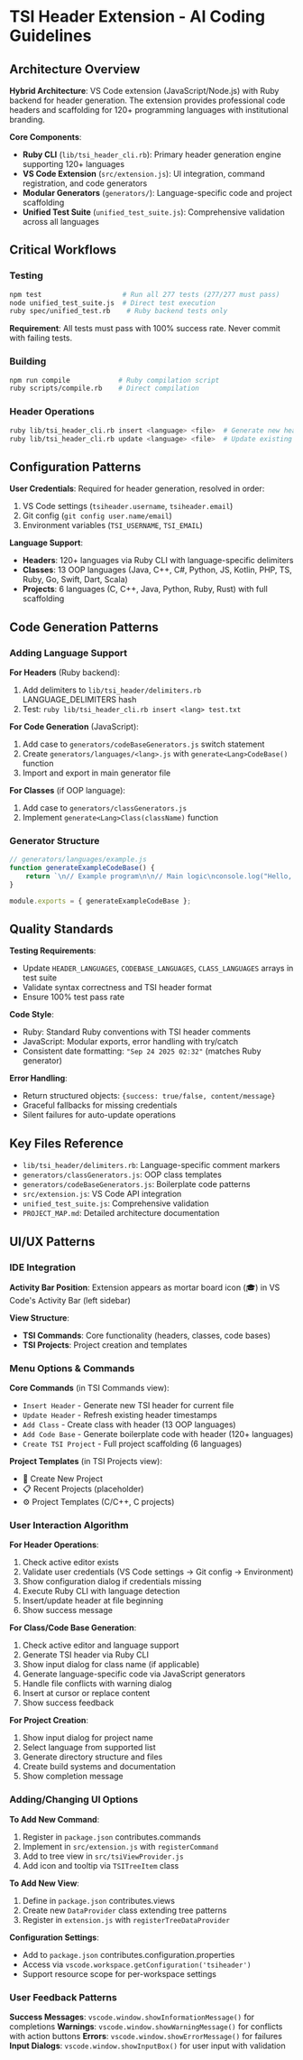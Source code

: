 # TSI Header Extension - AI Coding Guidelines

## Architecture Overview

**Hybrid Architecture**: VS Code extension (JavaScript/Node.js) with Ruby backend for header generation. The extension provides professional code headers and scaffolding for 120+ programming languages with institutional branding.

**Core Components**:
- **Ruby CLI** (`lib/tsi_header_cli.rb`): Primary header generation engine supporting 120+ languages
- **VS Code Extension** (`src/extension.js`): UI integration, command registration, and code generators
- **Modular Generators** (`generators/`): Language-specific code and project scaffolding
- **Unified Test Suite** (`unified_test_suite.js`): Comprehensive validation across all languages

## Critical Workflows

### Testing
```bash
npm test                    # Run all 277 tests (277/277 must pass)
node unified_test_suite.js  # Direct test execution
ruby spec/unified_test.rb    # Ruby backend tests only
```
**Requirement**: All tests must pass with 100% success rate. Never commit with failing tests.

### Building
```bash
npm run compile            # Ruby compilation script
ruby scripts/compile.rb    # Direct compilation
```

### Header Operations
```bash
ruby lib/tsi_header_cli.rb insert <language> <file>  # Generate new header
ruby lib/tsi_header_cli.rb update <language> <file>  # Update existing header
```

## Configuration Patterns

**User Credentials**: Required for header generation, resolved in order:
1. VS Code settings (`tsiheader.username`, `tsiheader.email`)
2. Git config (`git config user.name/email`)
3. Environment variables (`TSI_USERNAME`, `TSI_EMAIL`)

**Language Support**: 
- **Headers**: 120+ languages via Ruby CLI with language-specific delimiters
- **Classes**: 13 OOP languages (Java, C++, C#, Python, JS, Kotlin, PHP, TS, Ruby, Go, Swift, Dart, Scala)
- **Projects**: 6 languages (C, C++, Java, Python, Ruby, Rust) with full scaffolding

## Code Generation Patterns

### Adding Language Support

**For Headers** (Ruby backend):
1. Add delimiters to `lib/tsi_header/delimiters.rb` LANGUAGE_DELIMITERS hash
2. Test: `ruby lib/tsi_header_cli.rb insert <lang> test.txt`

**For Code Generation** (JavaScript):
1. Add case to `generators/codeBaseGenerators.js` switch statement
2. Create `generators/languages/<lang>.js` with `generate<Lang>CodeBase()` function
3. Import and export in main generator file

**For Classes** (if OOP language):
1. Add case to `generators/classGenerators.js`
2. Implement `generate<Lang>Class(className)` function

### Generator Structure
```javascript
// generators/languages/example.js
function generateExampleCodeBase() {
    return `\n// Example program\n\n// Main logic\nconsole.log("Hello, World!");\n`;
}

module.exports = { generateExampleCodeBase };
```

## Quality Standards

**Testing Requirements**:
- Update `HEADER_LANGUAGES`, `CODEBASE_LANGUAGES`, `CLASS_LANGUAGES` arrays in test suite
- Validate syntax correctness and TSI header format
- Ensure 100% test pass rate

**Code Style**:
- Ruby: Standard Ruby conventions with TSI header comments
- JavaScript: Modular exports, error handling with try/catch
- Consistent date formatting: `"Sep 24 2025 02:32"` (matches Ruby generator)

**Error Handling**:
- Return structured objects: `{success: true/false, content/message}`
- Graceful fallbacks for missing credentials
- Silent failures for auto-update operations

## Key Files Reference

- `lib/tsi_header/delimiters.rb`: Language-specific comment markers
- `generators/classGenerators.js`: OOP class templates
- `generators/codeBaseGenerators.js`: Boilerplate code patterns
- `src/extension.js`: VS Code API integration
- `unified_test_suite.js`: Comprehensive validation
- `PROJECT_MAP.md`: Detailed architecture documentation

## UI/UX Patterns

### IDE Integration

**Activity Bar Position**: Extension appears as mortar board icon (🎓) in VS Code's Activity Bar (left sidebar)

**View Structure**:
- **TSI Commands**: Core functionality (headers, classes, code bases)
- **TSI Projects**: Project creation and templates

### Menu Options & Commands

**Core Commands** (in TSI Commands view):
- `Insert Header` - Generate new TSI header for current file
- `Update Header` - Refresh existing header timestamps
- `Add Class` - Create class with header (13 OOP languages)
- `Add Code Base` - Generate boilerplate code with header (120+ languages)
- `Create TSI Project` - Full project scaffolding (6 languages)

**Project Templates** (in TSI Projects view):
- 🚀 Create New Project
- 📋 Recent Projects (placeholder)
- ⚙️ Project Templates (C/C++, C projects)

### User Interaction Algorithm

**For Header Operations**:
1. Check active editor exists
2. Validate user credentials (VS Code settings → Git config → Environment)
3. Show configuration dialog if credentials missing
4. Execute Ruby CLI with language detection
5. Insert/update header at file beginning
6. Show success message

**For Class/Code Base Generation**:
1. Check active editor and language support
2. Generate TSI header via Ruby CLI
3. Show input dialog for class name (if applicable)
4. Generate language-specific code via JavaScript generators
5. Handle file conflicts with warning dialog
6. Insert at cursor or replace content
7. Show success feedback

**For Project Creation**:
1. Show input dialog for project name
2. Select language from supported list
3. Generate directory structure and files
4. Create build systems and documentation
5. Show completion message

### Adding/Changing UI Options

**To Add New Command**:
1. Register in `package.json` contributes.commands
2. Implement in `src/extension.js` with `registerCommand`
3. Add to tree view in `src/tsiViewProvider.js`
4. Add icon and tooltip via `TSITreeItem` class

**To Add New View**:
1. Define in `package.json` contributes.views
2. Create new `DataProvider` class extending tree patterns
3. Register in `extension.js` with `registerTreeDataProvider`

**Configuration Settings**:
- Add to `package.json` contributes.configuration.properties
- Access via `vscode.workspace.getConfiguration('tsiheader')`
- Support resource scope for per-workspace settings

### User Feedback Patterns

**Success Messages**: `vscode.window.showInformationMessage()` for completions
**Warnings**: `vscode.window.showWarningMessage()` for conflicts with action buttons
**Errors**: `vscode.window.showErrorMessage()` for failures
**Input Dialogs**: `vscode.window.showInputBox()` for user input with validation